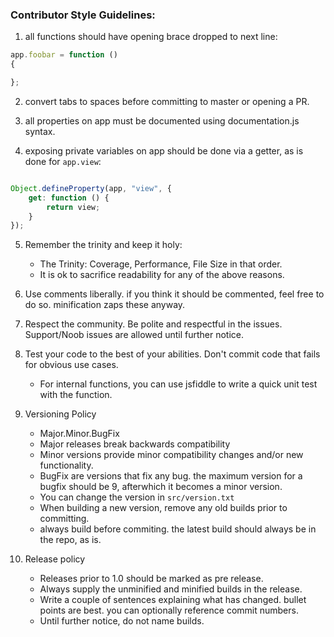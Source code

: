 ### Contributor Style Guidelines:

1. all functions should have opening brace dropped to next line:

```js
app.foobar = function ()
{

};
```

2. convert tabs to spaces before committing to master or opening a PR.

3. all properties on app must be documented using documentation.js syntax.

4. exposing private variables on app should be done via a getter, as is done for `app.view`:

```js

Object.defineProperty(app, "view", { 
    get: function () { 
        return view; 
    } 
});

```

5. Remember the trinity and keep it holy: 
	- The Trinity: Coverage, Performance, File Size in that order.
	- It is ok to sacrifice readability for any of the above reasons. 
	
6. Use comments liberally. if you think it should be commented, feel free to do so. minification zaps these anyway.

7. Respect the community. Be polite and respectful in the issues. Support/Noob issues are allowed until further notice.

8. Test your code to the best of your abilities. Don't commit code that fails for obvious use cases. 
	- For internal functions, you can use jsfiddle to write a quick unit test with the function.
	
9. Versioning Policy
	- Major.Minor.BugFix
	- Major releases break backwards compatibility
	- Minor versions provide minor compatibility changes and/or new functionality.
	- BugFix are versions that fix any bug. the maximum version for a bugfix should be 9, afterwhich it becomes a minor version.
	- You can change the version in `src/version.txt`
	- When building a new version, remove any old builds prior to committing. 
	- always build before commiting. the latest build should always be in the repo, as is.
	
10. Release policy

	- Releases prior to 1.0 should be marked as pre release.
	- Always supply the unminified and minified builds in the release.
	- Write a couple of sentences explaining what has changed. bullet points are best. you can optionally reference commit numbers.
	- Until further notice, do not name builds.
